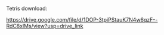 Tetris download:

https://drive.google.com/file/d/1DOP-3tpiPStauK7N4w6qzF--RdC8xlMs/view?usp=drive_link
